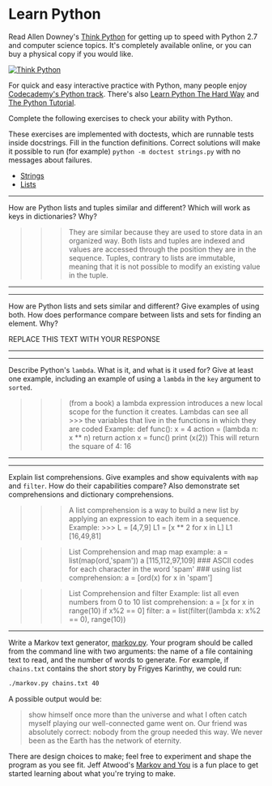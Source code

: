 # Learn Python

Read Allen Downey's [Think Python](http://www.greenteapress.com/thinkpython/) for getting up to speed with Python 2.7 and computer science topics. It's completely available online, or you can buy a physical copy if you would like.

[![Think Python](img/think_python.png)](http://www.greenteapress.com/thinkpython/)

For quick and easy interactive practice with Python, many people enjoy [Codecademy's Python track](http://www.codecademy.com/en/tracks/python). There's also [Learn Python The Hard Way](http://learnpythonthehardway.org/book/) and [The Python Tutorial](https://docs.python.org/2/tutorial/).

Complete the following exercises to check your ability with Python.

These exercises are implemented with doctests, which are runnable tests inside docstrings. Fill in the function definitions. Correct solutions will make it possible to run (for example) `python -m doctest strings.py` with no messages about failures.

 * [Strings](python/strings.py)
 * [Lists](python/lists.py)


---

How are Python lists and tuples similar and different? Which will work as keys in dictionaries? Why?

>>> They are similar because they are used to store data in an organized way. Both lists and tuples are indexed and values are accessed through the position they are in the sequence. Tuples, contrary to lists are immutable, meaning that it is not possible to modify an existing value in the tuple.

---


---

How are Python lists and sets similar and different? Give examples of using both. How does performance compare between lists and sets for finding an element. Why?

REPLACE THIS TEXT WITH YOUR RESPONSE

---


---

Describe Python's `lambda`. What is it, and what is it used for? Give at least one example, including an example of using a `lambda` in the `key` argument to `sorted`.

>>> (from a book) a lambda expression introduces a new local scope for the function it creates. Lambdas can see all >>> the variables that live in the functions in which they are coded
>>> Example: 
>>> def func():
>>>     x = 4
>>>     action = (lambda n: x ** n)
>>>     return action
>>> x = func()
>>> print (x(2))
>>> This will return the square of 4: 16

---


---

Explain list comprehensions. Give examples and show equivalents with `map` and `filter`. How do their capabilities compare? Also demonstrate set comprehensions and dictionary comprehensions.

>>> A list comprehension is a way to build a new list by applying an expression to each item in a sequence. Example: >>> L = [4,7,9]
>>> L1 = [x ** 2 for x in L]
>>> L1
>>> [16,49,81]

>>> List Comprehension and map
>>> map example:
>>> a = list(map(ord,'spam'))
>>> a
>>> [115,112,97,109] ### ASCII codes for each character in the word 'spam' ###
>>> using list comprehension:
>>> a = [ord(x) for x in 'spam']

>>> List Comprehension and filter
>>> Example: list all even numbers from 0 to 10
>>> list comprehension: a = [x for x in range(10) if x%2 == 0]
>>> filter: a = list(filter((lambda x: x%2 == 0), range(10))

---


Write a Markov text generator, [markov.py](python/markov.py). Your program should be called from the command line with two arguments: the name of a file containing text to read, and the number of words to generate. For example, if `chains.txt` contains the short story by Frigyes Karinthy, we could run:

```bash
./markov.py chains.txt 40
```

A possible output would be:

> show himself once more than the universe and what I often catch myself playing our well-connected game went on. Our friend was absolutely correct: nobody from the group needed this way. We never been as the Earth has the network of eternity.

There are design choices to make; feel free to experiment and shape the program as you see fit. Jeff Atwood's [Markov and You](http://blog.codinghorror.com/markov-and-you/) is a fun place to get started learning about what you're trying to make.
